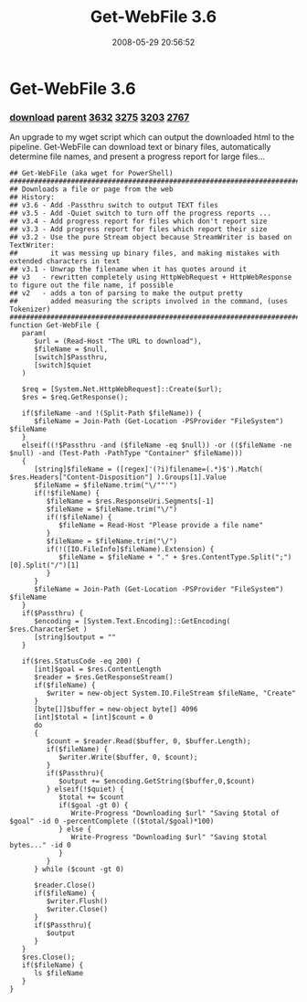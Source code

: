 ﻿---
pid:            417
parent:         189
children:       3632,3275,3203,2767
poster:         Joel Bennett
title:          Get-WebFile 3.6
date:           2008-05-29 20:56:52
description:    An upgrade to my wget script which can output the downloaded html to the pipeline. Get-WebFile can download text or binary files, automatically determine file names, and present a progress report for large files...
format:         posh
---

# Get-WebFile 3.6

### [download](417.ps1) [parent](189.md) [3632](3632.md) [3275](3275.md) [3203](3203.md) [2767](2767.md)

An upgrade to my wget script which can output the downloaded html to the pipeline. Get-WebFile can download text or binary files, automatically determine file names, and present a progress report for large files...

```posh
## Get-WebFile (aka wget for PowerShell)
##############################################################################################################
## Downloads a file or page from the web
## History:
## v3.6 - Add -Passthru switch to output TEXT files 
## v3.5 - Add -Quiet switch to turn off the progress reports ...
## v3.4 - Add progress report for files which don't report size
## v3.3 - Add progress report for files which report their size
## v3.2 - Use the pure Stream object because StreamWriter is based on TextWriter:
##        it was messing up binary files, and making mistakes with extended characters in text
## v3.1 - Unwrap the filename when it has quotes around it
## v3   - rewritten completely using HttpWebRequest + HttpWebResponse to figure out the file name, if possible
## v2   - adds a ton of parsing to make the output pretty
##        added measuring the scripts involved in the command, (uses Tokenizer)
##############################################################################################################
function Get-WebFile {
   param( 
      $url = (Read-Host "The URL to download"),
      $fileName = $null,
      [switch]$Passthru,
      [switch]$quiet
   )
   
   $req = [System.Net.HttpWebRequest]::Create($url);
   $res = $req.GetResponse();
 
   if($fileName -and !(Split-Path $fileName)) {
      $fileName = Join-Path (Get-Location -PSProvider "FileSystem") $fileName
   } 
   elseif((!$Passthru -and ($fileName -eq $null)) -or (($fileName -ne $null) -and (Test-Path -PathType "Container" $fileName)))
   {
      [string]$fileName = ([regex]'(?i)filename=(.*)$').Match( $res.Headers["Content-Disposition"] ).Groups[1].Value
      $fileName = $fileName.trim("\/""'")
      if(!$fileName) {
         $fileName = $res.ResponseUri.Segments[-1]
         $fileName = $fileName.trim("\/")
         if(!$fileName) { 
            $fileName = Read-Host "Please provide a file name"
         }
         $fileName = $fileName.trim("\/")
         if(!([IO.FileInfo]$fileName).Extension) {
            $fileName = $fileName + "." + $res.ContentType.Split(";")[0].Split("/")[1]
         }
      }
      $fileName = Join-Path (Get-Location -PSProvider "FileSystem") $fileName
   }
   if($Passthru) {
      $encoding = [System.Text.Encoding]::GetEncoding( $res.CharacterSet )
      [string]$output = ""
   }
 
   if($res.StatusCode -eq 200) {
      [int]$goal = $res.ContentLength
      $reader = $res.GetResponseStream()
      if($fileName) {
         $writer = new-object System.IO.FileStream $fileName, "Create"
      }
      [byte[]]$buffer = new-object byte[] 4096
      [int]$total = [int]$count = 0
      do
      {
         $count = $reader.Read($buffer, 0, $buffer.Length);
         if($fileName) {
            $writer.Write($buffer, 0, $count);
         } 
         if($Passthru){
            $output += $encoding.GetString($buffer,0,$count)
         } elseif(!$quiet) {
            $total += $count
            if($goal -gt 0) {
               Write-Progress "Downloading $url" "Saving $total of $goal" -id 0 -percentComplete (($total/$goal)*100)
            } else {
               Write-Progress "Downloading $url" "Saving $total bytes..." -id 0
            }
         }
      } while ($count -gt 0)
      
      $reader.Close()
      if($fileName) {
         $writer.Flush()
         $writer.Close()
      }
      if($Passthru){
         $output
      }
   }
   $res.Close(); 
   if($fileName) {
      ls $fileName
   }
}
```

